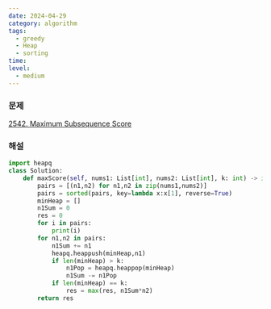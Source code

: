 ```yaml
---
date: 2024-04-29
category: algorithm
tags:
  - greedy
  - Heap
  - sorting
time: 
level:
  - medium
---
```

### 문제
[2542. Maximum Subsequence Score](https://leetcode.com/problems/maximum-subsequence-score/)

### 해설
```python
import heapq
class Solution:
    def maxScore(self, nums1: List[int], nums2: List[int], k: int) -> int:
        pairs = [(n1,n2) for n1,n2 in zip(nums1,nums2)]
        pairs = sorted(pairs, key=lambda x:x[1], reverse=True)
        minHeap = []
        n1Sum = 0
        res = 0
        for i in pairs:
            print(i)
        for n1,n2 in pairs:
            n1Sum += n1
            heapq.heappush(minHeap,n1)
            if len(minHeap) > k:
                n1Pop = heapq.heappop(minHeap)
                n1Sum -= n1Pop
            if len(minHeap) == k:
                res = max(res, n1Sum*n2)
        return res
            
```
